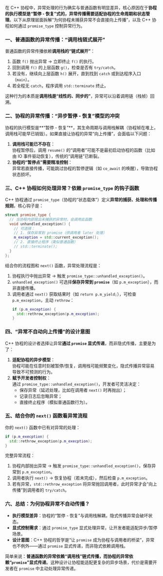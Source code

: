 在 C++ 协程中，异常处理的行为确实与普通函数有明显差异，核心原因在于**协程的执行模型是“暂停 - 恢复”式的，异常传播需要适配协程的生命周期和状态管理**。以下从原理层面拆解“为何协程未捕获异常不会直接向上传播”，以及 C++ 协程如何通过 `promise_type` 控制异常行为。


### 一、普通函数的异常传播：“调用栈链式展开”
普通函数的异常传播依赖**调用栈的“链式展开”**：  
1. 函数 `f()` 抛出异常 → 立即终止 `f()` 的执行。  
2. 回到调用 `f()` 的上层函数 `g()`，检查是否有 `try/catch`。  
3. 若没有，继续向上层函数 `h()` 展开，直到找到 `catch` 或到达程序入口（`main`）。  
4. 若全程无 `catch`，程序调用 `std::terminate` 终止。  

这种行为的本质是**调用栈是“线性的、同步的”**，异常可以沿着调用链（栈帧）回溯。  


### 二、协程的异常传播：“异步暂停 - 恢复”模型的冲突
协程的执行模型是**“暂停 - 恢复”**，其生命周期与调用栈解耦（协程帧在堆上，调用栈可能早已销毁）。如果直接让协程的异常“向上传播”，会面临以下问题：  
1. **调用栈可能已不存在**：  
   协程暂停后，调用 `resume()` 的“调用者”可能不是最初启动协程的函数（比如由 IO 事件驱动恢复），传统的“调用链”已断裂。  
2. **协程的“暂停点”需要精准控制**：  
   异常若直接传播，可能跳过协程的暂停逻辑（如 `co_await` 的唤醒），导致协程状态损坏。  


### 三、C++ 协程如何处理异常？依赖 `promise_type` 的钩子函数
C++ 协程通过 `promise_type`（协程的“状态载体”）定义**异常的捕获、处理和传播规则**，核心钩子是：  
```cpp
struct promise_type {
  // 当协程内部抛出未捕获的异常时，会调用此函数
  void unhandled_exception() {
    // 可选择：
    // 1. 保存异常到 promise（供调用者 later 处理）
    m_exception = std::current_exception();
    // 2. 直接终止程序（类似普通函数）
    // std::terminate();
  }
};
```  

结合你的流程图和 `next()` 函数，异常处理流程是：  
1. 协程执行中抛出异常 → 触发 `promise_type::unhandled_exception()`。  
2. `unhandled_exception()` 可选择**保存异常到 `promise`**（如 `p.m_exception`），而非直接传播。  
3. 调用者通过 `next()` 获取结果时（如 `return p.m_yield;`），可检查 `p.m_exception`，主动 `rethrow`：  
   ```cpp
   if (p.m_exception) {
     std::rethrow_exception(p.m_exception);
   }
   ```  


### 四、“异常不自动向上传播”的设计意图
C++ 协程的设计者选择让异常**通过 `promise` 显式传递**，而非隐式传播，主要是为了：  
1. **适配协程的异步模型**：  
   协程可能在任意时刻被暂停/恢复，调用栈可能频繁变化，隐式传播异常容易导致不可预测的行为。  
2. **赋予开发者控制权**：  
   通过 `promise_type::unhandled_exception()`，开发者可灵活决定：  
   - 保存异常（延迟处理，比如在调用者 `next()` 时再抛出）；  
   - 记录日志后忽略异常；  
   - 直接终止程序（模拟普通函数行为）。  


### 五、结合你的 `next()` 函数看异常流程
你的 `next()` 函数中已有对异常的处理：  
```cpp
if (p.m_execption) {
  std::rethrow_exception(p.m_execption);
}
```  

完整异常流程：  
1. 协程内部抛出异常 → 触发 `promise_type::unhandled_exception()`，保存异常到 `p.m_exception`。  
2. 调用者执行 `next()` → 恢复协程（若未完成），然后检查 `p.m_exception`。  
3. 若有异常，`std::rethrow_exception` 将异常抛回调用者，此时异常才会“向上传播”到调用者的 `try/catch`。  


### 六、总结：为何协程异常不自动传播？
- **执行模型差异**：协程的“暂停 - 恢复”与调用栈解耦，隐式传播异常会破坏状态。  
- **显式控制需求**：通过 `promise_type` 显式处理异常，让开发者能适配异步/暂停场景。  
- **设计意图**：C++ 协程的哲学是“让 `promise` 成为协程与调用者的桥梁”，异常也不例外——通过 `promise` 显式传递，而非隐式依赖调用栈。  


简单来说：**普通函数的异常依赖“调用栈”链式传播，而协程的异常依赖“`promise`”显式传递**。这种设计让协程能适配更复杂的异步场景，代价是需要开发者在 `promise` 中主动处理异常传递。